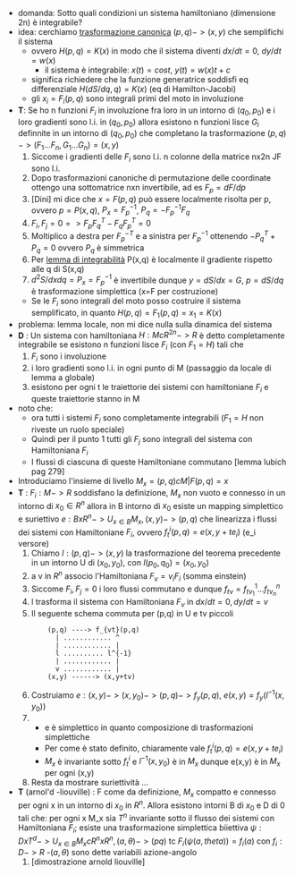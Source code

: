 * domanda: Sotto quali condizioni un sistema hamiltoniano (dimensione 2n) è integrabile?
* idea: cerchiamo [trasformazione canonica](funzioni-generatrici.md) $(p,q)->(x,y)$ che semplifichi il sistema
   - ovvero $H(p,q)=K(x)$ in modo che il sistema diventi $dx/dt=0$, $dy/dt=w(x)$
        + il sistema è integrabile: $x(t)=cost$, $y(t)=w(x)t+c$
   - significa richiedere che la funzione generatrice soddisfi eq differenziale $H(dS/dq,q)=K(x)$ (eq di Hamilton-Jacobi)
   - gli $x_i=F_i(p,q)$ sono integrali primi del moto in involuzione
* **T**: Se ho n funzioni $F_i$ in involuzione fra loro in un intorno di
    $(q_0,p_0)$ e i loro gradienti sono l.i. in $(q_0,p_0)$ allora esistono n funzioni lisce
    $G_i$ definnite in un intorno di $(q_0,p_0)$ che completano la trasformazione
    $(p,q)->(F_1...F_n,G_1...G_n)=(x,y)$
    1. Siccome i gradienti delle $F_i$ sono l.i. n colonne della matrice nx2n JF sono l.i.
    2. Dopo trasformazioni canoniche di permutazione delle coordinate ottengo una sottomatrice nxn invertibile, ad es $F_p=dF/dp$
    3. [Dini] mi dice che $x=F(p,q)$ può essere localmente risolta per p, ovvero $p=P(x,q)$, $P_x=F_p^{-1}$, $P_q=-F_p^{-1}F_q$
    4. ${F_i,F_j}=0 => F_pF_q^T-F_qF_p^T=0$
    5. Moltiplico a destra per $F_p^{-T}$ e a sinistra per $F_p^{-1}$ ottenendo $-P_q^T+P_q=0$ ovvero $P_q$ è simmetrica
    6. Per [lemma di integrabilità](trasformazioni-simplettiche.md) P(x,q) è localmente il gradiente rispetto alle q di S(x,q)
    7. $d^2S/dxdq=P_x=F_p^{-1}$ è invertibile dunque $y=dS/dx=G$, $p=dS/dq$ è trasformazione simplettica (x=F per costruzione)
    - Se le $F_i$ sono integrali del moto posso costruire il sistema semplificato, in quanto $H(p,q)=F_1(p,q)=x_1=K(x)$
* problema: lemma locale, non mi dice nulla sulla dinamica del sistema
* **D** : Un sistema con hamiltoniana $H:McR^{2n}->R$ è detto completamente integrabile se esistono n funzioni lisce $F_i$ (con $F_1=H$)
    tali che
    1. $F_i$ sono i involuzione
    2. i loro gradienti sono l.i. in ogni punto di M (passaggio da locale di lemma a globale)
    3. esistono per ogni t le traiettorie dei sistemi con hamiltoniane $F_i$ e queste traiettorie stanno in M
* noto che:
    - ora tutti i sistemi $F_i$ sono completamente integrabili ($F_1=H$ non riveste un ruolo speciale)
    - Quindi per il punto 1 tutti gli $F_j$ sono integrali del sistema con Hamiltoniana $F_i$
    - I flussi di ciascuna di queste Hamiltoniane commutano [lemma lubich pag 279]
* Introduciamo l'insieme di livello $M_x={(p,q)cM|F(p,q)=x}$
* **T** : $F_i: M->R$ soddisfano la definizione, $M_x$ non vuoto e connesso in un intorno di $x_0\in R^n$
    allora in B intorno di $x_0$ esiste un mapping simplettico e suriettivo
    $e:BxR^n -> U_{x\in B} M_x, (x,y) -> (p,q)$
    che linearizza i flussi dei sistemi con Hamiltoniane $F_i$, ovvero $f_t^i(p,q)=e(x,y+te_i)$ (e_i versore)
    1. Chiamo $l: (p,q)->(x,y)$ la trasformazione del teorema precedente in un intorno U di $(x_0,y_0)$, con $l(p_0,q_0)=(x_0,y_0)$
    2. a v in $R^n$ associo l'Hamiltoniana $F_v=v_iF_i$ (somma einstein)
    3. Siccome ${F_i,F_j}=0$ i loro flussi commutano e dunque $f_{tv}=f_{tv_1}^1...f_{tv_n}^n$
    4. l trasforma il sistema con Hamiltoniana $F_v$ in $dx/dt=0,dy/dt=v$
    5. Il seguente schema commuta  per (p,q) in U e tv piccoli
        ```
            (p,q) ----> f_{vt}(p,q)
              | ............ ^
              | ............ |
              l .......... l^{-1}
              | ............ |
              v ............ |
            (x,y) ------> (x,y+tv)

        ```
    6. Costruiamo $e: (x,y)->(x,y_0)->(p,q)->f_y(p,q)$, $e(x,y)=f_y(l^{-1}(x,y_0))$
    7.
        + e è simplettico in quanto composizione di trasformazioni simplettiche
        + Per come è stato definito, chiaramente vale $f_t^i(p,q)=e(x,y+te_i)$
        + $M_x$ è invariante sotto $f_t^i$ e $l^{-1}(x,y_0)$ è in $M_x$ dunque e(x,y) è in $M_x$ per ogni (x,y)
    8. Resta da mostrare suriettività ...
* **T** (arnol'd -liouville) : F come da definizione, $M_x$ compatto e connesso per ogni x in un
    intorno di $x_0$ in $R^n$. Allora esistono intorni B di $x_0$ e D di 0 tali che: per ogni x
    M_x sia $T^n$ invariante sotto il flusso dei sistemi con Hamiltoniana $F_i$; esiste una
    trasformazione simplettica biiettiva $\psi: DxT^d -> U_{x\in B} M_x c R^nxR^n, (a,\theta)->(pq)$ tc
    $F_i(\psi(a,theta))=f_i(a)$ con $f_i:D->R$
    -$(a,\theta)$ sono dette variabili azione-angolo
    1. [dimostrazione arnold liouville]

